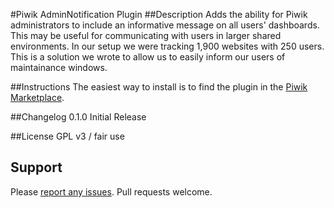 #Piwik AdminNotification Plugin
##Description
Adds the ability for Piwik administrators to include an informative message on all users' dashboards. This may be useful for communicating with users in larger shared environments. In our setup we were tracking 1,900 websites with 250 users. This is a solution we wrote to allow us to easily inform our users of maintainance windows.

##Instructions
The easiest way to install is to find the plugin in the [Piwik Marketplace](http://plugins.piwik.org/).

##Changelog
0.1.0 Initial Release

##License
GPL v3 / fair use

## Support
Please [report any issues](https://github.com/jbrule/piwikplugin-AdminNotification/issues). Pull requests welcome.